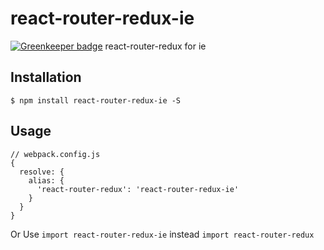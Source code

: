 # react-router-redux-ie

[![Greenkeeper badge](https://badges.greenkeeper.io/yeliex/react-router-redux-ie.svg)](https://greenkeeper.io/)
react-router-redux for ie

## Installation
`$ npm install react-router-redux-ie -S`

## Usage
```
// webpack.config.js
{
  resolve: {
    alias: {
      'react-router-redux': 'react-router-redux-ie'
    }
  }
}
```
Or Use `import react-router-redux-ie` instead `import react-router-redux`
